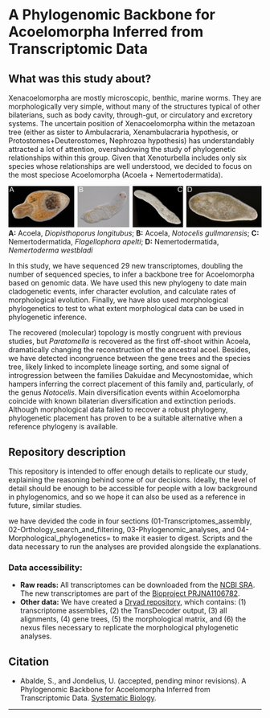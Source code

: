 # A Phylogenomic Backbone for Acoelomorpha Inferred from Transcriptomic Data
## What was this study about?
Xenacoelomorpha are mostly microscopic, benthic, marine worms. They are morphologically very simple, without many of the structures typical of other bilaterians, such as body cavity, through-gut, or circulatory and excretory systems. The uncertain position of Xenacoelomorpha within the metazoan tree (either as sister to Ambulacraria, Xenambulacraria hypothesis, or Protostomes+Deuterostomes, Nephrozoa hypothesis) has understandably attracted a lot of attention, overshadowing the study of phylogenetic relationships within this group. Given that Xenoturbella includes only six species whose relationships are well understood, we decided to focus on the most speciose Acoelomorpha (Acoela + Nemertodermatida). 

![image](https://github.com/saabalde/2024_Acoelomorpha_phylogenomics/blob/main/Acoelomorpha_photos.png)
**A:** Acoela, *Diopisthoporus longitubus*; **B:** Acoela, *Notocelis gullmarensis*; **C:** Nemertodermatida, *Flagellophora apelti*; **D:** Nemertodermatida, *Nemertoderma westbladi*

In this study, we have sequenced 29 new transcriptomes, doubling the number of sequenced species, to infer a backbone tree for Acoelomorpha based on genomic data. We have used this new phylogeny to date main cladogenetic events, infer character evolution, and calculate rates of morphological evolution. Finally, we have also used morphological phylogenetics to test to what extent morphological data can be used in phylogenetic inference.

The recovered (molecular) topology is mostly congruent with previous studies, but *Paratomella* is recovered as the first off-shoot within Acoela, dramatically changing the reconstruction of the ancestral acoel. Besides, we have detected incongruence between the gene trees and the species tree, likely linked to incomplete lineage sorting, and some signal of introgression between the families Dakuidae and Mecynostomidae, which hampers inferring the correct placement of this family and, particularly, of the genus *Notocelis*. Main diversification events within Acoelomorpha coincide with known bilaterian diversification and extinction periods. Although morphological data failed to recover a robust phylogeny, phylogenetic placement has proven to be a suitable alternative when a reference phylogeny is available.

## Repository description
This repository is intended to offer enough details to replicate our study, explaining the reasoning behind some of our decisions. Ideally, the level of detail should be enough to be accessible for people with a low background in phylogenomics, and so we hope it can also be used as a reference in future, similar studies.

we have devided the code in four sections (01-Transcriptomes_assembly, 02-Orthology_search_and_filtering, 03-Phylogenomic_analyses, and 04-Morphological_phylogenetics= to make it easier to digest. Scripts and the data necessary to run the analyses are provided alongside the explanations.

### Data accessibility:
<ul>
    <li><strong>Raw reads:</strong> All transcriptomes can be downloaded from the <a href="https://www.ncbi.nlm.nih.gov/sra/?term=xenacoelomorpha">NCBI SRA</a>. The new transcriptomes are part of the <a href="https://www.ncbi.nlm.nih.gov/bioproject/PRJNA1106782">Bioproject PRJNA1106782</a>.

  </li>
    <li><strong>Other data:</strong> We have created a <a href="https://datadryad.org/stash/share/-j295xDx5ENV04DAmF_IDdEvbUuE24jbi6t_Ug9FmNs
">Dryad repository</a>, which contains: (1) transcriptome assemblies, (2) the TransDecoder output, (3) all alignments, (4) gene trees, (5) the morphological matrix, and (6) the nexus files necessary to replicate the morphological phylogenetic analyses.
</ul>

## Citation
<ul>
  <li>Abalde, S., and Jondelius, U. (accepted, pending minor revisions). A Phylogenomic Backbone for Acoelomorpha Inferred from Transcriptomic Data. <a href="">Systematic Biology</a>.</li>
</ul>

---

